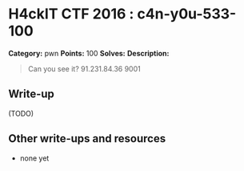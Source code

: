 # H4ckIT CTF 2016 : c4n-y0u-533-100

**Category:** pwn
**Points:** 100
**Solves:**
**Description:**

> Can you see it?  91.231.84.36 9001

## Write-up

(TODO)

## Other write-ups and resources

* none yet
